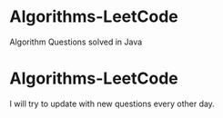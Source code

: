 # Algorithms-LeetCode
 Algorithm Questions solved in Java
# Algorithms-LeetCode
I will try to update with new questions every other day.
